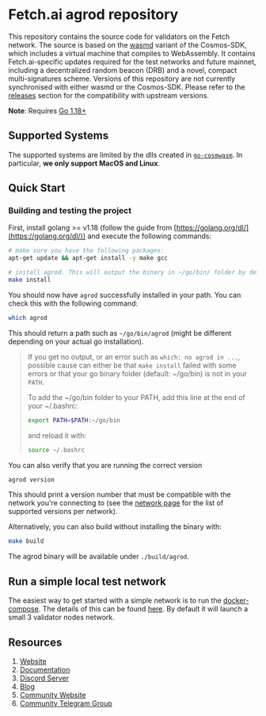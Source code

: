 # Fetch.ai agrod repository

This repository contains the source code for validators on the Fetch network. The source is based on the [wasmd](https://github.com/CosmWasm/wasmd) variant of the Cosmos-SDK, which includes a virtual machine that compiles to WebAssembly. It contains Fetch.ai-specific updates required for the test networks and future mainnet, including a decentralized random beacon (DRB) and a novel, compact multi-signatures scheme. Versions of this repository are not currently synchronised with either wasmd or the Cosmos-SDK. Please refer to the [releases](https://github.com/fetchai/agrod/releases) section for the compatibility with upstream versions.

**Note**: Requires [Go 1.18+](https://golang.org/dl/)

## Supported Systems

The supported systems are limited by the dlls created in [`go-cosmwasm`](https://github.com/CosmWasm/go-cosmwasm). In particular, **we only support MacOS and Linux**.

## Quick Start

### Building and testing the project

First, install golang >= v1.18 (follow the guide from [https://golang.org/dl/](https://golang.org/dl/)) and execute the following commands:

```bash
# make sure you have the following packages:
apt-get update && apt-get install -y make gcc

# install agrod. This will output the binary in ~/go/bin/ folder by default.
make install
```

You should now have `agrod` successfully installed in your path. You can check this with the following command:

```bash
which agrod
```

This should return a path such as `~/go/bin/agrod` (might be different depending on your actual go installation).

> If you get no output, or an error such as `which: no agrod in ...`, possible cause can either be that `make install` failed with some errors or that your go binary folder (default: ~/go/bin) is not in your `PATH`.
>
> To add the ~/go/bin folder to your PATH, add this line at the end of your ~/.bashrc:
>
>```bash
>export PATH=$PATH:~/go/bin
>```
>
>and reload it with:
>
>```bash
>source ~/.bashrc
>```

You can also verify that you are running the correct version

```bash
agrod version
```

This should print a version number that must be compatible with the network you're connecting to (see the [network page](https://docs.fetch.ai/ledger_v2/live-networks/) for the list of supported versions per network).

Alternatively, you can also build without installing the binary with:

```bash
make build
```

The agrod binary will be available under `./build/agrod`.

## Run a simple local test network

The easiest way to get started with a simple network is to run the [docker-compose](https://docs.docker.com/compose/). The details of this can be found [here](https://github.com/fetchai/agrod/blob/master/docker-compose.yml). By default it will launch a small 3 validator nodes network.

## Resources

1. [Website](https://fetch.ai/)
2. [Documentation](https://docs.fetch.ai/ledger_v2/)
3. [Discord Server](https://discord.gg/UDzpBFa)
4. [Blog](https://fetch.ai/blog)
5. [Community Website](https://community.fetch.ai/)
6. [Community Telegram Group](https://t.me/fetch_ai)
